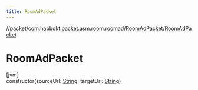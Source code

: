 ```yaml
---
title: RoomAdPacket
---
```

//[packet](../../../index.html)/[com.habbokt.packet.asm.room.roomad](../index.html)/[RoomAdPacket](index.html)/[RoomAdPacket](-room-ad-packet.html)



# RoomAdPacket



[jvm]\
constructor(sourceUrl: [String](https://kotlinlang.org/api/latest/jvm/stdlib/kotlin/-string/index.html), targetUrl: [String](https://kotlinlang.org/api/latest/jvm/stdlib/kotlin/-string/index.html))




